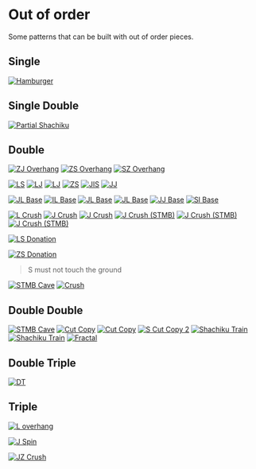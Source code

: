 Out of order
============

Some patterns that can be built with out of order pieces.

Single
-------

[![Hamburger](https://fumen-svg-server--eight041.repl.co/?data=v115%402gB8IeF8DeF8DeF8AeA8BeF8JeAgWJAIyehDVsZrDS%3FBAAAvhD0kB2ffWgf%2BqB)](https://harddrop.com/fumen/?v115@2gB8IeF8DeF8DeF8AeA8BeF8JeAgWJAIyehDVsZrDS?BAAAvhD0kB2ffWgf+qB)

Single Double
-------------

[![Partial Shachiku](https://fumen-svg-server--eight041.repl.co/?data=v115%402gA8FeD8FeC8GeD8AeB8BeH8AeB8JeAgWSAQCaeEpi%3FkTASIz0Dhl74DrACAAvhH6jB%2BifmifmnBNmfFmBAAAThB)](https://harddrop.com/fumen/?v115@2gA8FeD8FeC8GeD8AeB8BeH8AeB8JeAgWSAQCaeEpi?kTASIz0Dhl74DrACAAvhH6jB+ifmifmnBNmfFmBAAAThB)

Double
-------

[![ZJ Overhang](https://fumen-svg-server--eight041.repl.co/?data=v115%40bhH8AeA8JeAgWNA6P88Awm6rDS9jJEHBAAAvhCumQA%3FA8nfcnB)](https://harddrop.com/fumen/?v115@bhH8AeA8JeAgWNA6P88Awm6rDS9jJEHBAAAvhCumQA?A8nfcnB)
[![ZS Overhang](https://fumen-svg-server--eight041.repl.co/?data=v115%40bhH8AeA8JeAgWNAad88Awm6rDS9jJEHBAAAvhCcmQA%3FA3nfXnB)](https://harddrop.com/fumen/?v115@bhH8AeA8JeAgWNAad88Awm6rDS9jJEHBAAAvhCcmQA?A3nfXnB)
[![SZ Overhang](https://fumen-svg-server--eight041.repl.co/?data=v115%40HhF8DeF8DeH8AeA8JeAgWNAzn88Awm6rDS9jJEHBAA%3FAvhEXdBctfUof0nfMnB)](https://harddrop.com/fumen/?v115@HhF8DeF8DeH8AeA8JeAgWNAzn88Awm6rDS9jJEHBAA?AvhEXdBctfUof0nfMnB)

[![LS](https://fumen-svg-server--eight041.repl.co/?data=v115%40MhF8CeH8BeF8JeAgWCAMNBAAvhEifQAAXhf3lfXlff%3FqB)](https://harddrop.com/fumen/?v115@MhF8CeH8BeF8JeAgWCAMNBAAvhEifQAAXhf3lfXlff?qB)
[![LJ](https://fumen-svg-server--eight041.repl.co/?data=v115%40MhF8DeF8AeA8AeF8JeAgWCAs%2FAAAvhEifBemfmlfGq%3FfupB)](https://harddrop.com/fumen/?v115@MhF8DeF8AeA8AeF8JeAgWCAs/AAAvhEifBemfmlfGq?fupB)
[![LJ](https://fumen-svg-server--eight041.repl.co/?data=v115%40HhA8DeF8CeI8AeF8JeAgWCAs%2FAAAvhEyfBehf%2BlfWq%3FBAAA)](https://harddrop.com/fumen/?v115@HhA8DeF8CeI8AeF8JeAgWCAs/AAAvhEyfBehf+lfWq?BAAA)
[![ZS](https://fumen-svg-server--eight041.repl.co/?data=v115%40HhA8BeH8BeI8AeG8JeAgWCAaNBAAvhEcaB3bfXgffq%3FBAAA)](https://harddrop.com/fumen/?v115@HhA8BeH8BeI8AeG8JeAgWCAaNBAAvhEcaB3bfXgffq?BAAA)
[![JIS](https://fumen-svg-server--eight041.repl.co/?data=v115%40NhD8FeD8AeC8AeE8JeAgWDAKuzBAvhEOpBxfB%2FmfHm%3FfHlB)](https://harddrop.com/fumen/?v115@NhD8FeD8AeC8AeE8JeAgWDAKuzBAvhEOpBxfB/mfHm?fHlB)
[![JJ](https://fumen-svg-server--eight041.repl.co/?data=v115%40NhD8AeA8CeH8AeF8JeAgWCAq%2FAAAvhMKhQAAOkBTVB%3FqLBtWflWf9Wf9qflqBAAAecf%2BqfeqB)](https://harddrop.com/fumen/?v115@NhD8AeA8CeH8AeF8JeAgWCAq/AAAvhMKhQAAOkBTVB?qLBtWflWf9Wf9qflqBAAAecf+qfeqB)

[![JL Base](https://fumen-svg-server--eight041.repl.co/?data=v115%409gB8HeA8FeE8EeE8BeF8JeAgWJAqS88AQDbaEFBAAA%3FvhDmmBKqfiqfCrB)](https://harddrop.com/fumen/?v115@9gB8HeA8FeE8EeE8BeF8JeAgWJAqS88AQDbaEFBAAA?vhDmmBKqfiqfCrB)
[![IL Base](https://fumen-svg-server--eight041.repl.co/?data=v115%409gB8EeA8BeA8DeG8AeI8AeG8JeAgWJApS88AQDbaEF%3FBAAAvhDxcBKgfigfihQAA)](https://harddrop.com/fumen/?v115@9gB8EeA8BeA8DeG8AeI8AeG8JeAgWJApS88AQDbaEF?BAAAvhDxcBKgfigfihQAA)
[![JL Base](https://fumen-svg-server--eight041.repl.co/?data=v115%40zgB8HeA8IeA8DeF8DeI8AeE8JeAgWJAqS88AQDbaEF%3FBAAAvhFarBAAAOqfupfWvBAAA)](https://harddrop.com/fumen/?v115@zgB8HeA8IeA8DeF8DeI8AeE8JeAgWJAqS88AQDbaEF?BAAAvhFarBAAAOqfupfWvBAAA)
[![JL Base](https://fumen-svg-server--eight041.repl.co/?data=v115%40zgB8HeA8IeB8DeF8BeA8AeF8BeF8JeAgWJAqS88AQD%3FbaEFBAAAvhC6mBOqfuqB)](https://harddrop.com/fumen/?v115@zgB8HeA8IeB8DeF8BeA8AeF8BeF8JeAgWJAqS88AQD?baEFBAAAvhC6mBOqfuqB)
[![JJ Base](https://fumen-svg-server--eight041.repl.co/?data=v115%409gB8CeF8EeF8DeF8AeA8BeD8JeAgWJAqP88AQDbaEF%3FBAAAvhD2qfWrf%2BrBemB)](https://harddrop.com/fumen/?v115@9gB8CeF8EeF8DeF8AeA8BeD8JeAgWJAqP88AQDbaEF?BAAAvhD2qfWrf+rBemB)
[![SI Base](https://fumen-svg-server--eight041.repl.co/?data=v115%409gB8EeD8EeF8EeE8AeG8JeAgWJATO88AQDbaEFBAAA%3FvhF3hBxafJbfJlfhqfBrB)](https://harddrop.com/fumen/?v115@9gB8EeD8EeF8EeE8AeG8JeAgWJATO88AQDbaEFBAAA?vhF3hBxafJbfJlfhqfBrB)

[![L Crush](https://fumen-svg-server--eight041.repl.co/?data=v115%40HhG8CeG8CeG8BeA8JeAgWJAMoo2AjLJbEIBAAAvhDT%3FdQAA6ofCtBAAA)](https://harddrop.com/fumen/?v115@HhG8CeG8CeG8BeA8JeAgWJAMoo2AjLJbEIBAAAvhDT?dQAA6ofCtBAAA)
[![J Crush](https://fumen-svg-server--eight041.repl.co/?data=v115%40HhG8CeG8CeH8LeAgWJAKoo2AjLJbEIBAAAvhDTdB%2Bt%3FfGtBAAA)](https://harddrop.com/fumen/?v115@HhG8CeG8CeH8LeAgWJAKoo2AjLJbEIBAAAvhDTdB+t?fGtBAAA)
[![J Crush](https://fumen-svg-server--eight041.repl.co/?data=v115%409gG8CeG8CeI8AeH8AeA8JeAgWJAKoo2AjLJbEIBAAA%3FvhDTYB%2BjfGoBAAA)](https://harddrop.com/fumen/?v115@9gG8CeG8CeI8AeH8AeA8JeAgWJAKoo2AjLJbEIBAAA?vhDTYB+jfGoBAAA)
[![J Crush (STMB)](https://fumen-svg-server--eight041.repl.co/?data=v115%409gE8EeF8CeI8AeI8AeA8JeAgWWAKoo2AjLJbEooo2A%3FFb%2BsCUkFSAylAAAvhEXdB%2BefejfmnBAAA)](https://harddrop.com/fumen/?v115@9gE8EeF8CeI8AeI8AeA8JeAgWWAKoo2AjLJbEooo2A?Fb+sCUkFSAylAAAvhEXdB+efejfmnBAAA)
[![J Crush (STMB)](https://fumen-svg-server--eight041.repl.co/?data=v115%408gE8EeF8CeI8AeI8AeB8JeAgWWAKoo2AjLJbEooo2A%3FFb%2BsCUkFSAylAAAvhEcZBTcB%2BifGnBAAA)](https://harddrop.com/fumen/?v115@8gE8EeF8CeI8AeI8AeB8JeAgWWAKoo2AjLJbEooo2A?Fb+sCUkFSAylAAAvhEcZBTcB+ifGnBAAA)
[![J Crush (STMB)](https://fumen-svg-server--eight041.repl.co/?data=v115%40zgF8CeG8BeH8BeH8AeJ8AeB8JeAgWWAKoo2AjLJbEo%3Foo2AFb%2BsCUkFSAylAAAvhDzSBuifOnBAAA)](https://harddrop.com/fumen/?v115@zgF8CeG8BeH8BeH8AeJ8AeB8JeAgWWAKoo2AjLJbEo?oo2AFb+sCUkFSAylAAAvhDzSBuifOnBAAA)

[![LS Donation](https://fumen-svg-server--eight041.repl.co/?data=v115%40NhD8EeF8AeA8BeE8JeAgWNAMd88AQmCKEBPONEOBAA%3FAvhDKkQAAXgBsqfkqB)](https://harddrop.com/fumen/?v115@NhD8EeF8AeA8BeE8JeAgWNAMd88AQmCKEBPONEOBAA?AvhDKkQAAXgBsqfkqB)

[![ZS Donation](https://fumen-svg-server--eight041.repl.co/?data=v115%403gB8GeB8HeC8AeC8CeH8AeH8JeAgWNAad88AQmCKEB%3FPONEOBAAAvhDMbB%2FkuRABOyTASIbMEGP98AQWhNEQBAAAfl%3FQFASeh1DUBAAAZfQDAFbkAA)](https://harddrop.com/fumen/?v115@3gB8GeB8HeC8AeC8CeH8AeH8JeAgWNAad88AQmCKEB?PONEOBAAAvhDMbB/kuRABOyTASIbMEGP98AQWhNEQBAAAfl?QFASeh1DUBAAAZfQDAFbkAA)
> S must not touch the ground

[![STMB Cave](https://fumen-svg-server--eight041.repl.co/?data=v115%40HhB8DeE8EeF8CeE8JeAgWLAzeW0BFbs2BBSdCAvhE8%3FhBOhBvqfnqfHrB)](https://harddrop.com/fumen/?v115@HhB8DeE8EeF8CeE8JeAgWLAzeW0BFbs2BBSdCAvhE8?hBOhBvqfnqfHrB)
[![Crush](https://fumen-svg-server--eight041.repl.co/?data=v115%409gB8DeE8EeG8BeG8AeG8JeAgWFAjLJbEIBAAAvhF8c%3FQAAOcBvlfPmfHmBAAA)](https://harddrop.com/fumen/?v115@9gB8DeE8EeG8BeG8AeG8JeAgWFAjLJbEIBAAAvhF8c?QAAOcBvlfPmfHmBAAA)

Double Double
-------------

[![STMB Cave](https://fumen-svg-server--eight041.repl.co/?data=v115%40HhE8EeE8EeE8OeAgWLAzeW0BFbs2BBSdCAvhD%2BtBXj%3FBqrBccB)](https://harddrop.com/fumen/?v115@HhE8EeE8EeE8OeAgWLAzeW0BFbs2BBSdCAvhD+tBXj?BqrBccB)
[![Cut Copy](https://fumen-svg-server--eight041.repl.co/?data=v115%40HhE8EeE8EeE8CeB8JeAgWKADA3TASI3LEwGCAAvhGG%3FoQAATeBXcB6dfSifKsfqrB)](https://harddrop.com/fumen/?v115@HhE8EeE8EeE8CeB8JeAgWKADA3TASI3LEwGCAAvhGG?oQAATeBXcB6dfSifKsfqrB)
[![Cut Copy](https://fumen-svg-server--eight041.repl.co/?data=v115%40RhD8FeD8CeC8JeAgWKADA3TASI3LEwGCAAvhIToQAA%3FGeBKrBugB3SfPYuBAyAAAAfsuDAFbkAAHiuBAyAAAAniQDA%3FFbkAA)](https://harddrop.com/fumen/?v115@RhD8FeD8CeC8JeAgWKADA3TASI3LEwGCAAvhIToQAA?GeBKrBugB3SfPYuBAyAAAAfsuDAFbkAAHiuBAyAAAAniQDA?FbkAA)
[![S Cut Copy 2](https://fumen-svg-server--eight041.repl.co/?data=v115%40HhA8EeE8EeF8AeG8JeAgWSAToo2ADA3TASI3LEwW98%3FAQbAAAvhD0fB3bBcmfEmB)](https://harddrop.com/fumen/?v115@HhA8EeE8EeF8AeG8JeAgWSAToo2ADA3TASI3LEwW98?AQbAAAvhD0fB3bBcmfEmB)
[![Shachiku Train](https://fumen-svg-server--eight041.repl.co/?data=v115%409gF8DeE8EeF8DeF8NeAgWQAz8bkDoeihEFbEwCyy1J%3FEvhC6tB%2FsfnsB)](https://harddrop.com/fumen/?v115@9gF8DeE8EeF8DeF8NeAgWQAz8bkDoeihEFbEwCyy1J?EvhC6tB/sfnsB)
[![Shachiku Train](https://fumen-svg-server--eight041.repl.co/?data=v115%403gB8IeE8DeF8DeG8BeG8JeAgWQAz8bkDoeihEFbEwC%3Fyy1JEvhEOkQAA6lfClfCqfaqB)](https://harddrop.com/fumen/?v115@3gB8IeE8DeF8DeG8BeG8JeAgWQAz8bkDoeihEFbEwC?yy1JEvhEOkQAA6lfClfCqfaqB)
[![Fractal](https://fumen-svg-server--eight041.repl.co/?data=v115%40RhB8FeG8AeA8AeB8JeAgWHAmLckD0isCAvhGUjBpZB%3F3lBsbBqmfSsf6sB)](https://harddrop.com/fumen/?v115@RhB8FeG8AeA8AeB8JeAgWHAmLckD0isCAvhGUjBpZB?3lBsbBqmfSsf6sB)

Double Triple
-------------

[![DT](https://fumen-svg-server--eight041.repl.co/?data=v115%406gC8GeC8FeE8DeI8AeE8JeAgWCAkOBAAvhJvkBcVBK%3FlBzcBdmfFmBAAA%2FcB6lfClB)](https://harddrop.com/fumen/?v115@6gC8GeC8FeE8DeI8AeE8JeAgWCAkOBAAvhJvkBcVBK?lBzcBdmfFmBAAA/cB6lfClB)

Triple
------

[![L overhang](https://fumen-svg-server--eight041.repl.co/?data=v115%40HhD8FeD8BeB8BeD8AeE8JeAgWMAMoo2APSNXEoCZyD%3FvhFToBUeB3bBqhfyhfSnB)](https://harddrop.com/fumen/?v115@HhD8FeD8BeB8BeD8AeE8JeAgWMAMoo2APSNXEoCZyD?vhFToBUeB3bBqhfyhfSnB)

[![J Spin](https://fumen-svg-server--eight041.repl.co/?data=v115%40HhE8EeE8BeA8AeF8AeD8JeAgWIAKoo2AzI2JEvhC%2Fj%3FQAAOnfmnB)](https://harddrop.com/fumen/?v115@HhE8EeE8BeA8AeF8AeD8JeAgWIAKoo2AzI2JEvhC/j?QAAOnfmnB)

[![JZ Crush](https://fumen-svg-server--eight041.repl.co/?data=v115%40KhG8DeI8AeF8JeAgWKAqn88AwUxhETtBAAvhHOkBac%3FB0VfUbfcgfElfskBAAA)](https://harddrop.com/fumen/?v115@KhG8DeI8AeF8JeAgWKAqn88AwUxhETtBAAvhHOkBac?B0VfUbfcgfElfskBAAA)

